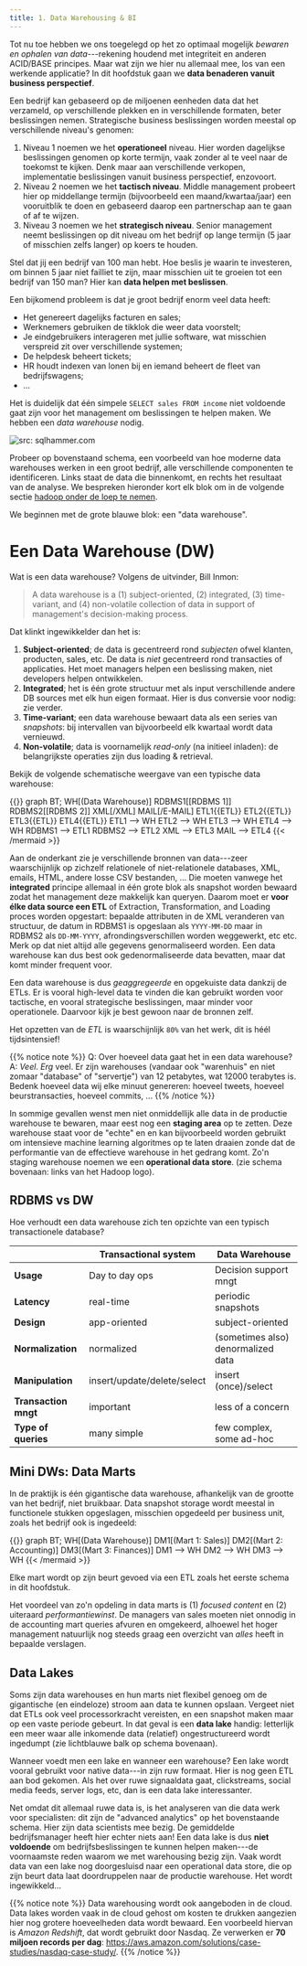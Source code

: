 ```yaml
---
title: 1. Data Warehousing & BI
---
```


Tot nu toe hebben we ons toegelegd op het zo optimaal mogelijk _bewaren en ophalen van data_---rekening houdend met integriteit en anderen ACID/BASE principes. Maar wat zijn we hier nu allemaal mee, los van een werkende applicatie? In dit hoofdstuk gaan we **data benaderen vanuit business perspectief**. 

Een bedrijf kan gebaseerd op de miljoenen eenheden data dat het verzameld, op verschillende plekken en in verschillende formaten, beter beslissingen nemen. Strategische business beslissingen worden meestal op verschillende niveau's genomen:

1. Niveau 1 noemen we het **operationeel** niveau. Hier worden dagelijkse beslissingen genomen op korte termijn, vaak zonder al te veel naar de toekomst te kijken. Denk maar aan verschillende verkopen, implementatie beslissingen vanuit business perspectief, enzovoort. 
2. Niveau 2 noemen we het **tactisch niveau**. Middle management probeert hier op middellange termijn (bijvoorbeeld een maand/kwartaa/jaar) een vooruitblik te doen en gebaseerd daarop een partnerschap aan te gaan of af te wijzen.
3. Niveau 3 noemen we het **strategisch niveau**. Senior management neemt beslissingen op dit niveau om het bedrijf op lange termijn (5 jaar of misschien zelfs langer) op koers te houden. 

Stel dat jij een bedrijf van 100 man hebt. Hoe beslis je waarin te investeren, om binnen 5 jaar niet failliet te zijn, maar misschien uit te groeien tot een bedrijf van 150 man? Hier kan **data helpen met beslissen**. 

Een bijkomend probleem is dat je groot bedrijf enorm veel data heeft:

- Het genereert dagelijks facturen en sales;
- Werknemers gebruiken de tikklok die weer data voorstelt;
- Je eindgebruikers interageren met jullie software, wat misschien verspreid zit over verschillende systemen;
- De helpdesk beheert tickets;
- HR houdt indexen van lonen bij en iemand beheert de fleet van bedrijfswagens;
- ...

Het is duidelijk dat één simpele `SELECT sales FROM income` niet voldoende gaat zijn voor het management om beslissingen te helpen maken. We hebben een _data warehouse_ nodig.

![](/img/dw.png "src: sqlhammer.com")

Probeer op bovenstaand schema, een voorbeeld van hoe moderne data warehouses werken in een groot bedrijf, alle verschillende componenten te identificeren. Links staat de data die binnenkomt, en rechts het resultaat van de analyse. We bespreken hieronder kort elk blok om in de volgende sectie [hadoop onder de loep te nemen](/bigdata/hadoop).

We beginnen met de grote blauwe blok: een "data warehouse".

# Een Data Warehouse (DW)

Wat is een data warehouse? Volgens de uitvinder, Bill Inmon:

> A data warehouse is a (1) subject-oriented, (2) integrated, (3) time-variant, and (4) non-volatile collection of data in support of management's decision-making process.

Dat klinkt ingewikkelder dan het is:

1. **Subject-oriented**; de data is gecentreerd rond _subjecten_ ofwel klanten, producten, sales, etc. De data is _niet_ gecentreerd rond transacties of applicaties. Het moet managers helpen een beslissing maken, niet developers helpen ontwikkelen. 
2. **Integrated**; het is één grote structuur met als input verschillende andere DB sources met elk hun eigen formaat. Hier is dus conversie voor nodig: zie verder.
3. **Time-variant**; een data warehouse bewaart data als een series van _snapshots_: bij intervallen van bijvoorbeeld elk kwartaal wordt data vernieuwd.
4. **Non-volatile**; data is voornamelijk _read-only_ (na initieel inladen): de belangrijkste operaties zijn dus loading & retrieval.

Bekijk de volgende schematische weergave van een typische data warehouse:

{{<mermaid align="left">}}
graph BT;
    WH[(Data Warehouse)]
    RDBMS1[[RDBMS 1]]
    RDBMS2[[RDBMS 2]]
    XML[/XML\]
    MAIL[/E-MAIL\]
    ETL1{{ETL}}
    ETL2{{ETL}}
    ETL3{{ETL}}
    ETL4{{ETL}}
    ETL1 --> WH
    ETL2 --> WH
    ETL3 --> WH
    ETL4 --> WH
    RDBMS1 --> ETL1
    RDBMS2 --> ETL2
    XML --> ETL3
    MAIL --> ETL4
{{< /mermaid >}}

Aan de onderkant zie je verschillende bronnen van data---zeer waarschijnlijk op zichzelf relationele of niet-relationele databases, XML, emails, HTML, andere losse CSV bestanden, ... Die moeten vanwege het **integrated** principe allemaal in één grote blok als snapshot worden bewaard zodat het management deze makkelijk kan queryen. Daarom moet er **voor élke data source een ETL** of Extraction, Transformation, and Loading proces worden opgestart: bepaalde attributen in de XML veranderen van structuur, de datum in RDBMS1 is opgeslaan als `YYYY-MM-DD` maar in RDBMS2 als `DD-MM-YYYY`, afrondingsverschillen worden weggewerkt, etc etc. Merk op dat niet altijd alle gegevens genormaliseerd worden. Een data warehouse kan dus best ook gedenormaliseerde data bevatten, maar dat komt minder frequent voor. 

Een data warehouse is dus _geaggregeerde_ en opgekuiste data dankzij de ETLs. Er is vooral high-level data te vinden die kan gebruikt worden voor tactische, en vooral strategische beslissingen, maar minder voor operationele. Daarvoor kijk je best gewoon naar de bronnen zelf. 

Het opzetten van de _ETL_ is waarschijnlijk `80%` van het werk, dit is héél tijdsintensief!  

{{% notice note %}}
Q: Over hoeveel data gaat het in een data warehouse? A: _Veel_. _Erg_ veel. Er zijn warehouses (vandaar ook "warenhuis" en niet zomaar "database" of "servertje") van 12 petabytes, wat 12000 terabytes is. Bedenk hoeveel data wij elke minuut genereren: hoeveel tweets, hoeveel beurstransacties, hoeveel commits, ... 
{{% /notice %}}

In sommige gevallen wenst men niet onmiddellijk alle data in de productie warehouse te bewaren, maar eest nog een **staging area** op te zetten. Deze warehouse staat voor de "echte" en en kan bijvoorbeeld worden gebruikt om intensieve machine learning algoritmes op te laten draaien zonde dat de performantie van de effectieve warehouse in het gedrang komt. Zo'n staging warehouse noemen we een **operational data store**. (zie schema bovenaan: links van het Hadoop logo).

## RDBMS vs DW

Hoe verhoudt een data warehouse zich ten opzichte van een typisch transactionele database?

| | **Transactional system** | **Data Warehouse** |
|-----|-----|-----|
| **Usage** | Day to day ops | Decision support mngt |
| **Latency** | real-time | periodic snapshots |
| **Design** | app-oriented | subject-oriented |
| **Normalization** | normalized | (sometimes also) denormalized data |
| **Manipulation** | insert/update/delete/select | insert (once)/select |
| **Transaction mngt** | important | less of a concern |
| **Type of queries** | many simple | few complex, some ad-hoc |

## Mini DWs: Data Marts

In de praktijk is één gigantische data warehouse, afhankelijk van de grootte van het bedrijf, niet bruikbaar. Data snapshot storage wordt meestal in functionele stukken opgeslagen, misschien opgedeeld per business unit, zoals het bedrijf ook is ingedeeld:


{{<mermaid align="left">}}
graph BT;
    WH[(Data Warehouse)]
    DM1[(Mart 1: Sales)]
    DM2[(Mart 2: Accounting)]
    DM3[(Mart 3: Finances)]
    DM1 --> WH
    DM2 --> WH
    DM3 --> WH
{{< /mermaid >}}

Elke mart wordt op zijn beurt gevoed via een ETL zoals het eerste schema in dit hoofdstuk. 

Het voordeel van zo'n opdeling in data marts is (1) _focused content_ en (2) uiteraard _performantiewinst_. De managers van sales moeten niet onnodig in de accounting mart queries afvuren en omgekeerd, alhoewel het hoger management natuurlijk nog steeds graag een overzicht van _alles_ heeft in bepaalde verslagen. 

## Data Lakes

Soms zijn data warehouses en hun marts niet flexibel genoeg om de gigantische (en eindeloze) stroom aan data te kunnen opslaan. Vergeet niet dat ETLs ook veel processorkracht vereisten, en een snapshot maken maar op een vaste periode gebeurt. In dat geval is een **data lake** handig: letterlijk een meer waar alle inkomende data (relatief) ongestructureerd wordt ingedumpt (zie lichtblauwe balk op schema bovenaan). 

Wanneer voedt men een lake en wanneer een warehouse? Een lake wordt vooral gebruikt voor native data---in zijn ruw formaat. Hier is nog geen ETL aan bod gekomen. Als het over ruwe signaaldata gaat, clickstreams, social media feeds, server logs, etc, dan is een data lake interessanter. 

Net omdat dit allemaal ruwe data is, is het analyseren van die data werk voor specialisten: dit zijn de "advanced analytics" op het bovenstaande schema. Hier zijn data scientists mee bezig. De gemiddelde bedrijfsmanager heeft hier echter niets aan! Een data lake is dus **niet voldoende** om bedrijfsbeslissingen te kunnen helpen maken---de voornaamste reden waarom we met warehousing bezig zijn. Vaak wordt data van een lake nog doorgesluisd naar een operational data store, die op zijn beurt data laat doordruppelen naar de productie warehouse. Het wordt ingewikkeld... 

{{% notice note %}}
Data warehousing wordt ook aangeboden in de cloud. Data lakes worden vaak in de cloud gehost om kosten te drukken aangezien hier nog grotere hoeveelheden data wordt bewaard. Een voorbeeld hiervan is _Amazon Redshift_, dat wordt gebruikt door Nasdaq. Ze verwerken er **70 miljoen records per dag**: https://aws.amazon.com/solutions/case-studies/nasdaq-case-study/.
{{% /notice %}}



